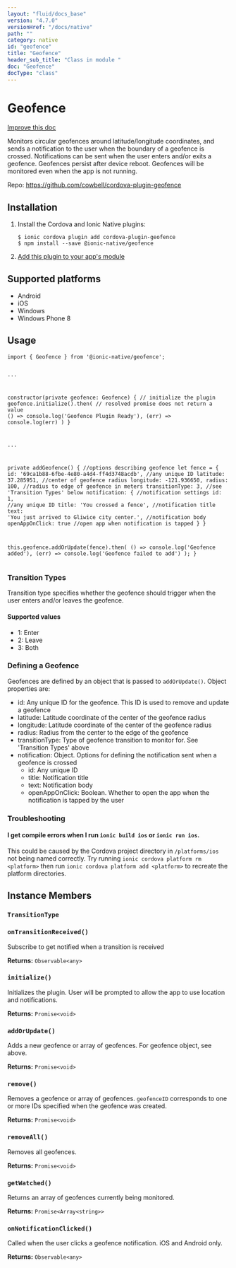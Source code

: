 ```yaml
---
layout: "fluid/docs_base"
version: "4.7.0"
versionHref: "/docs/native"
path: ""
category: native
id: "geofence"
title: "Geofence"
header_sub_title: "Class in module "
doc: "Geofence"
docType: "class"
---
```


<h1 class="api-title">Geofence</h1>

<a class="improve-v2-docs" href="http://github.com/ionic-team/ionic-native/edit/master/src/@ionic-native/plugins/geofence/index.ts#L4">
  Improve this doc
</a>







<p>Monitors circular geofences around latitude/longitude coordinates, and sends a notification to the user when the boundary of a geofence is crossed. Notifications can be sent when the user enters and/or exits a geofence.
Geofences persist after device reboot. Geofences will be monitored even when the app is not running.</p>


<p>Repo:
  <a href="https://github.com/cowbell/cordova-plugin-geofence">
    https://github.com/cowbell/cordova-plugin-geofence
  </a>
</p>


<h2><a class="anchor" name="installation" href="#installation"></a>Installation</h2>
<ol class="installation">
  <li>Install the Cordova and Ionic Native plugins:<br>
    <pre><code class="nohighlight">$ ionic cordova plugin add cordova-plugin-geofence
$ npm install --save @ionic-native/geofence
</code></pre>
  </li>
  <li><a href="https://ionicframework.com/docs/native/#Add_Plugins_to_Your_App_Module">Add this plugin to your app's module</a></li>
</ol>



<h2><a class="anchor" name="platforms" href="#platforms"></a>Supported platforms</h2>
<ul>
  <li>Android</li><li>iOS</li><li>Windows</li><li>Windows Phone 8</li>
</ul>






<h2><a class="anchor" name="usage" href="#usage"></a>Usage</h2>
<pre><code class="lang-typescript">import { Geofence } from &#39;@ionic-native/geofence&#39;;

...

constructor(private geofence: Geofence) {
  // initialize the plugin
  geofence.initialize().then(
    // resolved promise does not return a value
    () =&gt; console.log(&#39;Geofence Plugin Ready&#39;),
    (err) =&gt; console.log(err)
  )
}

...

private addGeofence() {
  //options describing geofence
  let fence = {
    id: &#39;69ca1b88-6fbe-4e80-a4d4-ff4d3748acdb&#39;, //any unique ID
    latitude:       37.285951, //center of geofence radius
    longitude:      -121.936650,
    radius:         100, //radius to edge of geofence in meters
    transitionType: 3, //see &#39;Transition Types&#39; below
    notification: { //notification settings
        id:             1, //any unique ID
        title:          &#39;You crossed a fence&#39;, //notification title
        text:           &#39;You just arrived to Gliwice city center.&#39;, //notification body
        openAppOnClick: true //open app when notification is tapped
    }
  }

  this.geofence.addOrUpdate(fence).then(
     () =&gt; console.log(&#39;Geofence added&#39;),
     (err) =&gt; console.log(&#39;Geofence failed to add&#39;)
   );
}
</code></pre>
<h3 id="transition-types">Transition Types</h3>
<p>Transition type specifies whether the geofence should trigger when the user enters and/or leaves the geofence.</p>
<h4 id="supported-values">Supported values</h4>
<ul>
<li>1: Enter</li>
<li>2: Leave</li>
<li>3: Both</li>
</ul>
<h3 id="defining-a-geofence">Defining a Geofence</h3>
<p>Geofences are defined by an object that is passed to <code>addOrUpdate()</code>. Object properties are:</p>
<ul>
<li>id: Any unique ID for the geofence. This ID is used to remove and update a geofence</li>
<li>latitude: Latitude coordinate of the center of the geofence radius</li>
<li>longitude: Latitude coordinate of the center of the geofence radius</li>
<li>radius: Radius from the center to the edge of the geofence</li>
<li>transitionType: Type of geofence transition to monitor for. See &#39;Transition Types&#39; above</li>
<li>notification: Object. Options for defining the notification sent when a geofence is crossed<ul>
<li>id: Any unique ID</li>
<li>title: Notification title</li>
<li>text: Notification body</li>
<li>openAppOnClick: Boolean. Whether to open the app when the notification is tapped by the user</li>
</ul>
</li>
</ul>
<h3 id="troubleshooting">Troubleshooting</h3>
<h4 id="i-get-compile-errors-when-i-run-ionic-build-ios-or-ionic-run-ios-">I get compile errors when I run <code>ionic build ios</code> or <code>ionic run ios</code>.</h4>
<p>This could be caused by the Cordova project directory in <code>/platforms/ios</code> not being named correctly.
Try running <code>ionic cordova platform rm &lt;platform&gt;</code> then run <code>ionic cordova platform add &lt;platform&gt;</code> to recreate the
platform directories.</p>








<h2><a class="anchor" name="instance-members" href="#instance-members"></a>Instance Members</h2>
<h3><a class="anchor" name="TransitionType" href="#TransitionType"></a><code>TransitionType</code></h3>




<h3><a class="anchor" name="onTransitionReceived" href="#onTransitionReceived"></a><code>onTransitionReceived()</code></h3>


Subscribe to get notified when a transition is received


<div class="return-value" markdown="1">
  <i class="icon ion-arrow-return-left"></i>
  <b>Returns:</b> <code>Observable&lt;any&gt;</code> 
</div><h3><a class="anchor" name="initialize" href="#initialize"></a><code>initialize()</code></h3>


Initializes the plugin. User will be prompted to allow the app to use location and notifications.



<div class="return-value" markdown="1">
  <i class="icon ion-arrow-return-left"></i>
  <b>Returns:</b> <code>Promise&lt;void&gt;</code> 
</div><h3><a class="anchor" name="addOrUpdate" href="#addOrUpdate"></a><code>addOrUpdate()</code></h3>


Adds a new geofence or array of geofences. For geofence object, see above.



<div class="return-value" markdown="1">
  <i class="icon ion-arrow-return-left"></i>
  <b>Returns:</b> <code>Promise&lt;void&gt;</code> 
</div><h3><a class="anchor" name="remove" href="#remove"></a><code>remove()</code></h3>


Removes a geofence or array of geofences. `geofenceID` corresponds to one or more IDs specified when the
geofence was created.



<div class="return-value" markdown="1">
  <i class="icon ion-arrow-return-left"></i>
  <b>Returns:</b> <code>Promise&lt;void&gt;</code> 
</div><h3><a class="anchor" name="removeAll" href="#removeAll"></a><code>removeAll()</code></h3>


Removes all geofences.



<div class="return-value" markdown="1">
  <i class="icon ion-arrow-return-left"></i>
  <b>Returns:</b> <code>Promise&lt;void&gt;</code> 
</div><h3><a class="anchor" name="getWatched" href="#getWatched"></a><code>getWatched()</code></h3>


Returns an array of geofences currently being monitored.



<div class="return-value" markdown="1">
  <i class="icon ion-arrow-return-left"></i>
  <b>Returns:</b> <code>Promise&lt;Array&lt;string&gt;&gt;</code> 
</div><h3><a class="anchor" name="onNotificationClicked" href="#onNotificationClicked"></a><code>onNotificationClicked()</code></h3>

Called when the user clicks a geofence notification. iOS and Android only.



<div class="return-value" markdown="1">
  <i class="icon ion-arrow-return-left"></i>
  <b>Returns:</b> <code>Observable&lt;any&gt;</code> 
</div>





